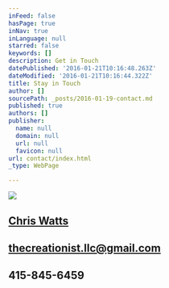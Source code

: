 ```yaml
---
inFeed: false
hasPage: true
inNav: true
inLanguage: null
starred: false
keywords: []
description: Get in Touch
datePublished: '2016-01-21T10:16:48.263Z'
dateModified: '2016-01-21T10:16:44.322Z'
title: Stay in Touch
author: []
sourcePath: _posts/2016-01-19-contact.md
published: true
authors: []
publisher:
  name: null
  domain: null
  url: null
  favicon: null
url: contact/index.html
_type: WebPage

---
```

![](https://the-grid-user-content.s3-us-west-2.amazonaws.com/dcfd3aa0-b1fc-42f9-b40b-af3443fbfe92.jpg)

## 

## [Chris Watts][0]

## thecreationist.llc@gmail.com 

## 415-845-6459

[0]: https://www.facebook.com/C.Watts24/